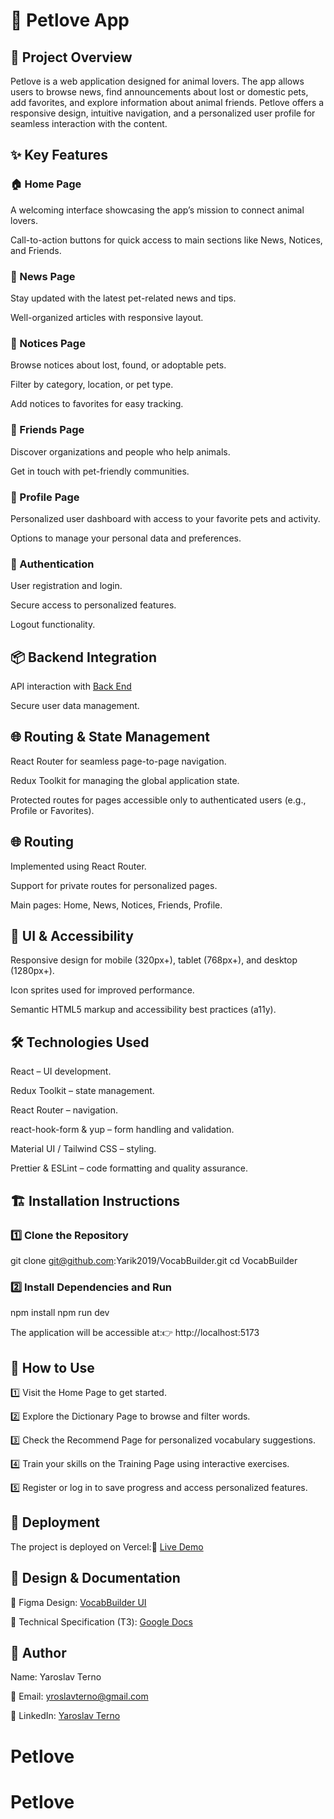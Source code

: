 # 🧠 Petlove App

## 📌 Project Overview

Petlove is a web application designed for animal lovers. The app allows users to browse news, find announcements about lost or domestic pets, add favorites, and explore information about animal friends. Petlove offers a responsive design, intuitive navigation, and a personalized user profile for seamless interaction with the content.

## ✨ Key Features

### 🏠 Home Page

A welcoming interface showcasing the app’s mission to connect animal lovers.

Call-to-action buttons for quick access to main sections like News, Notices, and Friends.

### 📰 News Page

Stay updated with the latest pet-related news and tips.

Well-organized articles with responsive layout.

### 📢 Notices Page

Browse notices about lost, found, or adoptable pets.

Filter by category, location, or pet type.

Add notices to favorites for easy tracking.

### 🐾 Friends Page

Discover organizations and people who help animals.

Get in touch with pet-friendly communities.

### 👤 Profile Page

Personalized user dashboard with access to your favorite pets and activity.

Options to manage your personal data and preferences.

### 🔐 Authentication

User registration and login.

Secure access to personalized features.

Logout functionality.

## 📦 Backend Integration

API interaction with [Back End](https://petlove.b.goit.study/api-docs/)

Secure user data management.

## 🌐 Routing & State Management

React Router for seamless page-to-page navigation.

Redux Toolkit for managing the global application state.

Protected routes for pages accessible only to authenticated users (e.g., Profile or Favorites).

## 🌐 Routing

Implemented using React Router.

Support for private routes for personalized pages.

Main pages: Home, News, Notices, Friends, Profile.

## 🎨 UI & Accessibility

Responsive design for mobile (320px+), tablet (768px+), and desktop (1280px+).

Icon sprites used for improved performance.

Semantic HTML5 markup and accessibility best practices (a11y).

## 🛠 Technologies Used

React – UI development.

Redux Toolkit – state management.

React Router – navigation.

react-hook-form & yup – form handling and validation.

Material UI / Tailwind CSS – styling.

Prettier & ESLint – code formatting and quality assurance.

## 🏗 Installation Instructions

### 1️⃣ Clone the Repository

git clone git@github.com:Yarik2019/VocabBuilder.git
cd VocabBuilder

### 2️⃣ Install Dependencies and Run

npm install
npm run dev

The application will be accessible at:👉 http://localhost:5173

## 📖 How to Use

1️⃣ Visit the Home Page to get started.

2️⃣ Explore the Dictionary Page to browse and filter words.

3️⃣ Check the Recommend Page for personalized vocabulary suggestions.

4️⃣ Train your skills on the Training Page using interactive exercises.

5️⃣ Register or log in to save progress and access personalized features.

## 🚀 Deployment

The project is deployed on Vercel:🔗 [Live Demo](https://petlove-nine.vercel.app/)

## 🎨 Design & Documentation

🔗 Figma Design: [VocabBuilder UI](https://www.figma.com/file/puMNfZVg4YI8UZoJ1QiLLi/Petl%F0%9F%92%9Bve?type=design&node-id=55838-750&mode=design&t=Xg1IwIcKebTl5xGs-0)

📄 Technical Specification (TЗ): [Google Docs](https://docs.google.com/spreadsheets/d/1DmQUeGZy_oaXN6yn69ORLzou1ZQRyTMlrAqPSit_clw/edit?gid=1134921873#gid=1134921873)

## 👤 Author

Name: Yaroslav Terno

📧 Email: yroslavterno@gmail.com

🔗 LinkedIn: [Yaroslav Terno](https://www.linkedin.com/in/yaroslav-terno)

# Petlove

# Petlove
